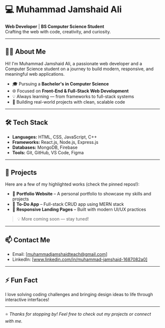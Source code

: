 # 💻 Muhammad Jamshaid Ali

**Web Developer** | **BS Computer Science Student**  
Crafting the web with code, creativity, and curiosity.

---

## 👨‍💻 About Me

Hi! I'm Muhammad Jamshaid Ali, a passionate web developer and a Computer Science student on a journey to build modern, responsive, and meaningful web applications.

- 🎓 Pursuing a **Bachelor's in Computer Science**
- 🌐 Focused on **Front-End & Full-Stack Web Development**
- 💡 Always learning — from frameworks to full-stack systems
- 🚀 Building real-world projects with clean, scalable code

---

## 🛠️ Tech Stack

- **Languages:** HTML, CSS, JavaScript, C++
- **Frameworks:** React.js, Node.js, Express.js
- **Databases:** MongoDB, Firebase
- **Tools:** Git, GitHub, VS Code, Figma

---

## 📌 Projects

Here are a few of my highlighted works (check the pinned repos!):

- 🔹 **Portfolio Website** – A personal portfolio to showcase my skills and projects  
- 🔹 **To-Do App** – Full-stack CRUD app using MERN stack  
- 🔹 **Responsive Landing Pages** – Built with modern UI/UX practices

> 💡 More coming soon — stay tuned!

---

## 📫 Contact Me

- Email: [muhammadjamshaidteach@gmail.com]  
- LinkedIn: [www.linkedin.com/in/muhammad-jamshaid-1687082a0] 
---

## ⚡ Fun Fact

I love solving coding challenges and bringing design ideas to life through interactive interfaces!

---

⭐ *Thanks for stopping by! Feel free to check out my projects or connect with me.*

